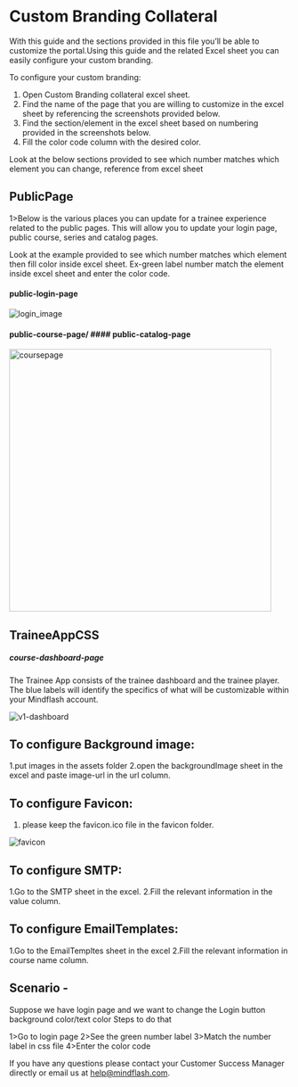 # Custom Branding Collateral


With this guide and the sections provided in this file you’ll be able to customize the portal.Using this guide and the related Excel sheet you can easily configure your custom branding.

To configure your custom branding:
  1. Open Custom Branding collateral excel sheet.
  2. Find the name of the page that you are willing to customize in the excel sheet by referencing the screenshots provided below.
  3. Find the section/element in the excel sheet based on numbering provided in the screenshots below.
  4. Fill the color code column with the desired color.
  


Look at the below sections provided to see which number matches which element you can change, reference from excel sheet

## PublicPage
1>Below is the various places you can update for a trainee experience related to the public pages.  This will allow you to update your login page, public course, series and catalog pages.

Look at the example provided to see which number matches which element then fill color inside excel sheet.
Ex-green label number  match the element inside excel sheet and enter the color code.


#### public-login-page

![login_image](https://user-images.githubusercontent.com/10574792/98499369-5bb16a00-226f-11eb-8312-5bdcab9c1514.png)

#### public-course-page/ #### public-catalog-page

<img width="471" alt="coursepage" src="https://user-images.githubusercontent.com/10574792/98498391-a8477600-226c-11eb-8927-a0f30c4eb0b7.png">


## TraineeAppCSS

##### course-dashboard-page


The Trainee App consists of the trainee dashboard and the trainee player. The blue labels will identify the specifics of what will be customizable within your Mindflash account.

![v1-dashboard](https://user-images.githubusercontent.com/10574792/98908394-60338800-24e6-11eb-9577-d8370dcde6a2.png)



 ## To configure Background image:
  1.put images in the assets folder
  2.open the backgroundImage sheet in the excel and paste image-url in the url column.
  
  
## To configure Favicon:
  
  1. please keep the favicon.ico file in the favicon folder.
  
![favicon](https://user-images.githubusercontent.com/10574792/98499097-96ff6900-226e-11eb-821b-29aa47092ae4.png)

## To configure SMTP:
  1.Go to the SMTP sheet in the excel.
  2.Fill the relevant information in the value column.
  
## To configure EmailTemplates:
  1.Go to the EmailTempltes sheet in the excel
  2.Fill the relevant information in course name column.
  


## Scenario -
 Suppose we have login page and we want to change the Login button background color/text color
 Steps to do that

1>Go to login page 
2>See the green number label
3>Match the number label in css file 
4>Enter the color code 


If you have any questions please contact your Customer Success Manager directly or email us at help@mindflash.com.

